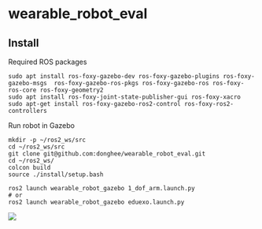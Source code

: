 # wearable_robot_eval

## Install

Required ROS packages

```
sudo apt install ros-foxy-gazebo-dev ros-foxy-gazebo-plugins ros-foxy-gazebo-msgs  ros-foxy-gazebo-ros-pkgs ros-foxy-gazebo-ros ros-foxy-ros-core ros-foxy-geometry2
sudo apt install ros-foxy-joint-state-publisher-gui ros-foxy-xacro
sudo apt-get install ros-foxy-gazebo-ros2-control ros-foxy-ros2-controllers
```

Run robot in Gazebo
```
mkdir -p ~/ros2_ws/src
cd ~/ros2_ws/src
git clone git@github.com:donghee/wearable_robot_eval.git
cd ~/ros2_ws/
colcon build
source ./install/setup.bash

ros2 launch wearable_robot_gazebo 1_dof_arm.launch.py
# or 
ros2 launch wearable_robot_gazebo eduexo.launch.py
```

<img src="https://files.gitbook.com/v0/b/gitbook-x-prod.appspot.com/o/spaces%2F-LmOTWbz2dgMNQsbqUOW%2Fuploads%2FGKPO7qbOmQkLJJRK81lr%2FPeek%202022-09-09%2023-48.gif?alt=media&token=ead262d0-0d96-4f38-9877-b5e175f84506"/>
